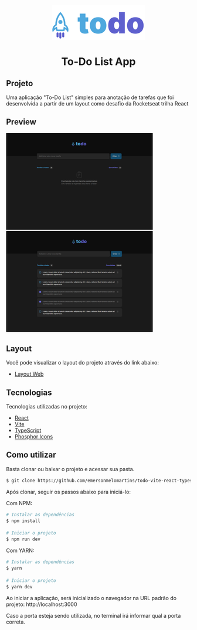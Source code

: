 <div align="center">
    <img src="./src/assets/logo.svg" />
<h1 align="center">To-Do List App</h1>
</div>

## Projeto

Uma aplicação "To-Do List" simples para anotação de tarefas que foi desenvolvida a partir de um layout como desafio da Rocketseat trilha React

## Preview

<p align="left">
  <img src="./src/assets/preview/preview-1.png" width=400 alt="Página Inicial da aplicação sem tarefas" />
  <img src="./src/assets/preview/preview-2.png" width=400 alt="Página Inicial da aplicação com algumas tarefas completas" />
</p>

## Layout

Você pode visualizar o layout do projeto através do link abaixo:

- [Layout Web](<https://www.figma.com/file/MhzQf4UuhhESg4PPodjNcy/ToDo-List-(Copy)?node-id=0%3A1>)

## Tecnologias

Tecnologias utilizadas no projeto:

- [React](https://reactjs.org)
- [Vite](https://vitejs.dev/)
- [TypeScript](https://www.typescriptlang.org/)
- [Phosphor Icons](https://phosphoricons.com/)

## Como utilizar

Basta clonar ou baixar o projeto e acessar sua pasta.

```bash
$ git clone https://github.com/emersonmelomartins/todo-vite-react-typescript.git
```

Após clonar, seguir os passos abaixo para iniciá-lo:

Com NPM:
```bash
# Instalar as dependências
$ npm install

# Iniciar o projeto
$ npm run dev
```

Com YARN:
```bash
# Instalar as dependências
$ yarn

# Iniciar o projeto
$ yarn dev
```

Ao iniciar a aplicação, será inicializado o navegador na URL padrão do projeto: http://localhost:3000

Caso a porta esteja sendo utilizada, no terminal irá informar qual a porta correta.
